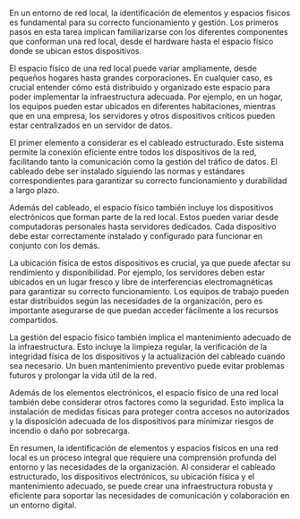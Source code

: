 En un entorno de red local, la identificación de elementos y espacios físicos es fundamental para su correcto funcionamiento y gestión. Los primeros pasos en esta tarea implican familiarizarse con los diferentes componentes que conforman una red local, desde el hardware hasta el espacio físico donde se ubican estos dispositivos.

El espacio físico de una red local puede variar ampliamente, desde pequeños hogares hasta grandes corporaciones. En cualquier caso, es crucial entender cómo está distribuido y organizado este espacio para poder implementar la infraestructura adecuada. Por ejemplo, en un hogar, los equipos pueden estar ubicados en diferentes habitaciones, mientras que en una empresa, los servidores y otros dispositivos críticos pueden estar centralizados en un servidor de datos.

El primer elemento a considerar es el cableado estructurado. Este sistema permite la conexión eficiente entre todos los dispositivos de la red, facilitando tanto la comunicación como la gestión del tráfico de datos. El cableado debe ser instalado siguiendo las normas y estándares correspondientes para garantizar su correcto funcionamiento y durabilidad a largo plazo.

Además del cableado, el espacio físico también incluye los dispositivos electrónicos que forman parte de la red local. Estos pueden variar desde computadoras personales hasta servidores dedicados. Cada dispositivo debe estar correctamente instalado y configurado para funcionar en conjunto con los demás.

La ubicación física de estos dispositivos es crucial, ya que puede afectar su rendimiento y disponibilidad. Por ejemplo, los servidores deben estar ubicados en un lugar fresco y libre de interferencias electromagnéticas para garantizar su correcto funcionamiento. Los equipos de trabajo pueden estar distribuidos según las necesidades de la organización, pero es importante asegurarse de que puedan acceder fácilmente a los recursos compartidos.

La gestión del espacio físico también implica el mantenimiento adecuado de la infraestructura. Esto incluye la limpieza regular, la verificación de la integridad física de los dispositivos y la actualización del cableado cuando sea necesario. Un buen mantenimiento preventivo puede evitar problemas futuros y prolongar la vida útil de la red.

Además de los elementos electrónicos, el espacio físico de una red local también debe considerar otros factores como la seguridad. Esto implica la instalación de medidas físicas para proteger contra accesos no autorizados y la disposición adecuada de los dispositivos para minimizar riesgos de incendio o daño por sobrecarga.

En resumen, la identificación de elementos y espacios físicos en una red local es un proceso integral que requiere una comprensión profunda del entorno y las necesidades de la organización. Al considerar el cableado estructurado, los dispositivos electrónicos, su ubicación física y el mantenimiento adecuado, se puede crear una infraestructura robusta y eficiente para soportar las necesidades de comunicación y colaboración en un entorno digital.
